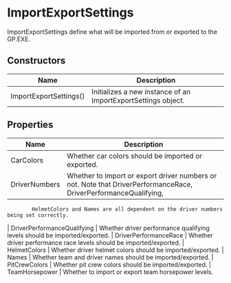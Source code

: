 # ImportExportSettings

ImportExportSettings define what will be imported from or exported to the GP.EXE.



## Constructors

| Name            | Description        |
|-----------------|--------------------|
| ImportExportSettings() |  Initializes a new instance of an ImportExportSettings object. 


## Properties

| Name            | Description        |
|-----------------|--------------------|
| CarColors   |  Whether car colors should be imported or exported. 
| DriverNumbers   |  Whether to import or export driver numbers or not. Note that DriverPerformanceRace, DriverPerformanceQualifying,
            HelmetColors and Names are all dependent on the driver numbers being set correctly. 
| DriverPerformanceQualifying   |  Whether driver performance qualifying levels should be imported/exported. 
| DriverPerformanceRace   |  Whether driver performance race levels should be imported/exported. 
| HelmetColors   |  Whether driver helmet colors should be imported/exported. 
| Names   |  Whether team and driver names should be imported/exported. 
| PitCrewColors   |  Whether pit crew colors should be imported/exported. 
| TeamHorsepower   |  Whether to import or export team horsepower levels. 



